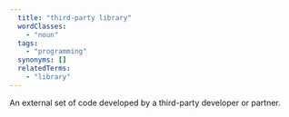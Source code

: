 ```yaml
---
  title: "third-party library"
  wordClasses:
    - "noun"
  tags:
    - "programming"
  synonyms: []
  relatedTerms:
    - "library"
---
```

An external set of code developed by a third-party developer or partner.
